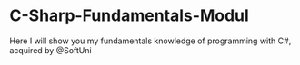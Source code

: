 # C-Sharp-Fundamentals-Modul
 Here I will show you my fundamentals knowledge of programming with C#, acquired by @SoftUni
